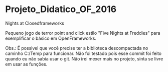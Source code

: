 # Projeto_Didatico_OF_2016
Nights at Closedframeworks

Pequeno jogo de terror point and click estilo "Five Nights at Freddies" para exemplificar o básico em OpenFrameworks.

Obs.: É possivel que você precise ter a biblioteca descompactada no caminho C:/Temp para funcionar. Não foi testado pois esse commit foi feito quando eu não sabia usar o git. Não irei mexer mais no projeto, sinta se livre em usar as funções.
